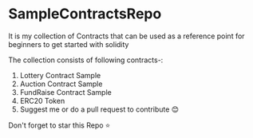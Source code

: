 # SampleContractsRepo
It is my collection of Contracts that can be used as a reference point for beginners to get started with solidity


The collection consists of following contracts-:
  1. Lottery Contract Sample
  2. Auction Contract Sample
  3. FundRaise Contract Sample
  4. ERC20 Token
  5. Suggest me or do a pull request to contribute :blush:
  
  Don't forget to star this Repo :star:

